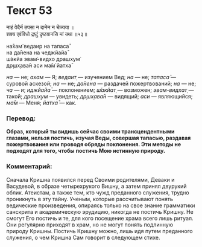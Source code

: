 # Текст 53

नाहं वेदैर्न तपसा न दानेन न चेज्यया ।  
शक्य एवंविधो द्रष्टुं दृष्टवानसि मां यथा ॥५३॥

на̄хам̇ ведаир на тапаса̄  
на да̄нена на чеджйайа̄  
ш́акйа эвам̇-видхо драшх̣ум̇  
др̣шх̣ава̄н аси ма̄м̇ йатха̄

_на_ — не; _ахам_ — Я; _ведаит̣_ — изучением Вед; _на_ — не; _тапаса̄_ — суровой аскезой; _на_ — не; _да̄нена_ — раздачей пожертвований; _на_ — не; _ча_ — и; _иджйайа̄_ — поклонением; _ш́акйат̣_ — возможен; _эвам-видхат̣_ — такой; _драшх̣ум_ — увидеть; _др̣шх̣ава̄н_ — видящий; _аси_ — являющийся; _ма̄м_ — Меня; _йатха̄_ — как.

### Перевод:

**Образ, который ты видишь сейчас своими трансцендентными глазами, нельзя постичь, изучая Веды, совершая тапасью, раздавая пожертвования или проводя обряды поклонения. Эти методы не подходят для того, чтобы постичь Мою истинную природу.**

### Комментарий:

Сначала Кришна появился перед Своими родителями, Деваки и Васудевой, в образе четырехрукого Вишну, а затем принял двурукий облик. Атеистам, а также тем, кто чужд преданного служения, трудно проникнуть в эту тайну. Ученым, которые рассчитывают понять ведические произведения, опираясь только на свое знание грамматики санскрита и академическую эрудицию, никогда не постичь Кришну. Не смогут Его постичь и те, для кого посещение храма всего лишь ритуал. Они регулярно приходят в храм, но не могут понять подлинную природу Кришны. Постичь Кришну можно, лишь идя путем преданного служения, о чем Кришна Сам говорит в следующем стихе.